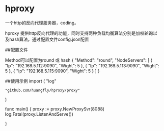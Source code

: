 # hproxy
一个http的反向代理服务器，coding。

hproxy 提供http反向代理的功能，同时支持两种负载均衡算法分别是加权轮询以及hash算法，通过配置文件config.json配置

##配置文件

Method可以配置为round 或 hash
{
    "Method": "round", 
    "NodeServers": [
        {
            "Ip": "192.168.5.112:9090", 
            "Wight": 5
        }, 
        {
            "Ip": "192.168.5.113:9090", 
            "Wight": 5
        }, 
        {
            "Ip": "192.168.5.115:9090", 
            "Wight": 5
        }
    ]
}

##使用示例
import (
	"log"

	"github.com/huangfly/hproxy/proxy"
)

func main() {
	proxy := proxy.NewProxySvr(8088)
	log.Fatal(proxy.ListenAndServe())

}